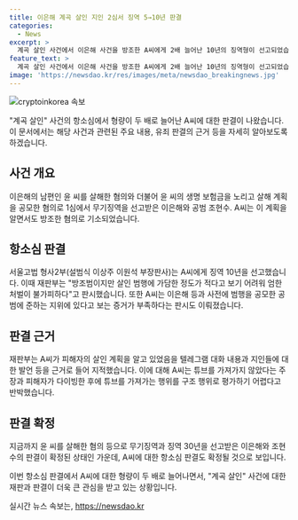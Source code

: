 ```yaml
---
title: 이은해 계곡 살인 지인 2심서 징역 5→10년 판결
categories:
  - News
excerpt: >
  계곡 살인 사건에서 이은해 사건을 방조한 A씨에게 2배 늘어난 10년의 징역형이 선고되었습니다. 이는 이은해에게 선고된 무기징역을 고려한 결과로, A씨의 범행을 엄중하게 대하고자 함을 보여줍니다. A씨는 이은해와 공범으로 공모한 증거가 부족하지만, 대화 내용 등을 통해 범행 계획을 인지하고 있었다는 것이 지적되었습니다. 이는 이번 판결이 이전 판결에 비해 엄격한 대우를 받게 된 이유를 설명해 주고 있습니다.
feature_text: >
  계곡 살인 사건에서 이은해 사건을 방조한 A씨에게 2배 늘어난 10년의 징역형이 선고되었습니다. 이는 이은해에게 선고된 무기징역을 고려한 결과로, A씨의 범행을 엄중하게 대하고자 함을 보여줍니다. A씨는 이은해와 공범으로 공모한 증거가 부족하지만, 대화 내용 등을 통해 범행 계획을 인지하고 있었다는 것이 지적되었습니다. 이는 이번 판결이 이전 판결에 비해 엄격한 대우를 받게 된 이유를 설명해 주고 있습니다.
image: 'https://newsdao.kr/res/images/meta/newsdao_breakingnews.jpg'
---
```


<p><img src="https://newsdao.kr/res/images/meta/newsdao_breakingnews.jpg" alt="cryptoinkorea 속보" /></p>

<p>"계곡 살인" 사건의 항소심에서 형량이 두 배로 늘어난 A씨에 대한 판결이 나왔습니다. 이 문서에서는 해당 사건과 관련된 주요 내용, 유죄 판결의 근거 등을 자세히 알아보도록 하겠습니다. </p>

<h2 data-ke-size="size26">사건 개요</h2>

<p>이은해의 남편인 윤 씨를 살해한 혐의와 더불어 윤 씨의 생명 보험금을 노리고 살해 계획을 공모한 혐의로 1심에서 무기징역을 선고받은 이은해와 공범 조현수. A씨는 이 계획을 알면서도 방조한 혐의로 기소되었습니다.</p>

<h2 data-ke-size="size26">항소심 판결</h2>

<p>서울고법 형사2부(설범식 이상주 이원석 부장판사)는 A씨에게 징역 10년을 선고했습니다. 이때 재판부는 "방조범이지만 살인 범행에 가담한 정도가 적다고 보기 어려워 엄한 처벌이 불가피하다"고 판시했습니다. 또한 A씨는 이은해 등과 사전에 범행을 공모한 공범에 준하는 지위에 있다고 보는 증거가 부족하다는 판시도 이뤄졌습니다.</p>

<h2 data-ke-size="size26">판결 근거</h2>

<p>재판부는 A씨가 피해자의 살인 계획을 알고 있었음을 텔레그램 대화 내용과 지인들에 대한 발언 등을 근거로 들어 지적했습니다. 이에 대해 A씨는 튜브를 가져가지 않았다는 주장과 피해자가 다이빙한 후에 튜브를 가져가는 행위를 구조 행위로 평가하기 어렵다고 반박했습니다.</p>

<h2 data-ke-size="size26">판결 확정</h2>

<p>지금까지 윤 씨를 살해한 혐의 등으로 무기징역과 징역 30년을 선고받은 이은해와 조현수의 판결이 확정된 상태인 가운데, A씨에 대한 항소심 판결도 확정될 것으로 보입니다.</p>

<p>이번 항소심 판결에서 A씨에 대한 형량이 두 배로 늘어나면서, "계곡 살인" 사건에 대한 재판과 판결이 더욱 큰 관심을 받고 있는 상황입니다.</p>
실시간 뉴스 속보는, <a href="https://newsdao.kr" rel="dofollow">https://newsdao.kr</a>


